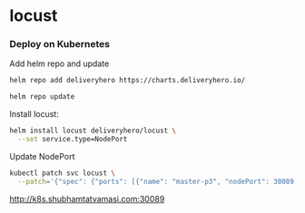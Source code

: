 # locust


### Deploy on Kubernetes

Add helm repo and update
```bash
helm repo add deliveryhero https://charts.deliveryhero.io/

helm repo update
```

Install locust:
```bash
helm install locust deliveryhero/locust \
  --set service.type=NodePort
```

Update NodePort
```bash
kubectl patch svc locust \
  --patch='{"spec": {"ports": [{"name": "master-p3", "nodePort": 30089, "port": 8089}]}}'
```

http://k8s.shubhamtatvamasi.com:30089
